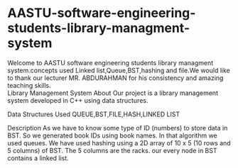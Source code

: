 # AASTU-software-engineering-students-library-managment-system
Welcome to AASTU software engineering students library managment system.concepts used Linked list,Queue,BST,hashing and file.We would like to thank our lecturer MR. ABDURAHMAN for his consistency and amazing teaching skills.  
Library Management System
About
Our project is a library management system developed in C++ using data structures.

Data Structures Used
QUEUE,BST,FILE,HASH,LINKED LIST

Description
As we have to know some type of ID (numbers) to store data in BST. So we generated book IDs using book names. In that algorithm we used queues.
We have used hashing using a 2D array of 10 x 5 (10 rows and 5 columns) of BST. The 5 columns are the racks.
our every node in BST contains a linked list.
